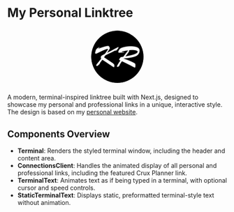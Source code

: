 # My Personal Linktree

<img src="public/profile-avatar.png" alt="Profile Avatar" width="120" style="border-radius: 50%; display: block; margin: 1.5rem auto;" />

A modern, terminal-inspired linktree built with Next.js, designed to showcase my personal and professional links in a unique, interactive style. The design is based on my <a href="https://www.kalanroye.com">personal website</a>.

## Components Overview

- **Terminal**: Renders the styled terminal window, including the header and content area.
- **ConnectionsClient**: Handles the animated display of all personal and professional links, including the featured Crux Planner link.
- **TerminalText**: Animates text as if being typed in a terminal, with optional cursor and speed controls.
- **StaticTerminalText**: Displays static, preformatted terminal-style text without animation.

